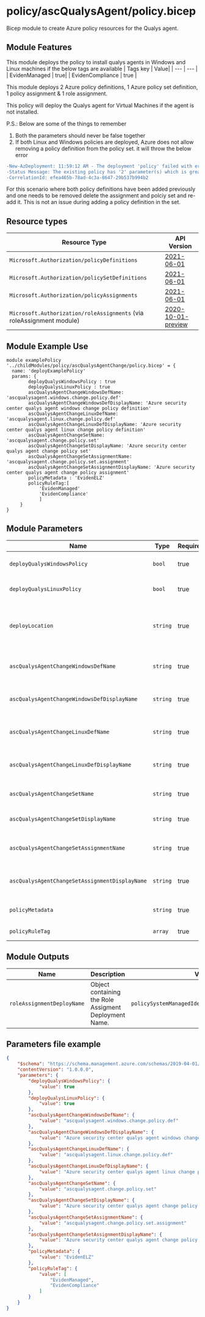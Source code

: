 # policy/ascQualysAgent/policy.bicep
Bicep module to create Azure policy resources for the Qualys agent.

## Module Features
This module deploys the policy to install qualys agents in Windows and Linux machines if the below tags are available
| Tags key | Value|
| --- | --- |
| EvidenManaged | true|
| EvidenCompliance | true |

This module deploys 2 Azure policy definitions, 1 Azure policy set definition, 1 policy assignment & 1 role assignment.

This policy will deploy the Qualys agent for Virtual Machines if the agent is not installed.

P.S.:
Below are some of the things to remember
1. Both the parameters should never be false together
1. If both Linux and Windows policies are deployed, Azure does not allow removing a policy definition from the policy set. it will throw the below error
 ```diff
-New-AzDeployment: 11:59:12 AM - The deployment 'policy' failed with error(s). Showing 1 out of 1 error(s).
-Status Message: The existing policy has '2' parameter(s) which is greater than the count of parameter(s) '1' in the policy being -added. Policy parameters cannot be removed during policy update. (Code:InvalidPolicySetParameterUpdate)
-CorrelationId: efea465b-78ad-4c3a-8647-29b537b994b2
```
For this scenario where both policy definitions have been added previously and one needs to be removed delete the assignment and polciy set and re-add it. This is not an issue during adding a policy definition in the set.

## Resource types

| Resource Type | API Version |
| --- | --- |
| `Microsoft.Authorization/policyDefinitions` | [2021-06-01](https://docs.microsoft.com/en-us/azure/templates/microsoft.authorization/2021-06-01/policydefinitions) |
| `Microsoft.Authorization/policySetDefinitions` | [2021-06-01](https://docs.microsoft.com/en-us/azure/templates/microsoft.authorization/2021-06-01/policysetdefinitions) |
| `Microsoft.Authorization/policyAssignments` | [2021-06-01](https://docs.microsoft.com/en-us/azure/templates/microsoft.authorization/2021-06-01/policyassignments) |
| `Microsoft.Authorization/roleAssignments` (via roleAssignment module) | [2020-10-01-preview](https://docs.microsoft.com/en-us/azure/templates/microsoft.authorization/2020-10-01-preview/roleassignments) |


## Module Example Use
```bicep
module examplePolicy '../childModules/policy/ascQualysAgentChange/policy.bicep' = {
  name: 'deployExamplePolicy'
  params: {
        deployQualysWindowsPolicy : true 
        deployQualysLinuxPolicy : true
        ascQualysAgentChangeWindowsDefName: 'ascqualysagent.windows.change.policy.def'
        ascQualysAgentChangeWindowsDefDisplayName: 'Azure security center qualys agent windows change policy definition'
        ascQualysAgentChangeLinuxDefName: 'ascqualysagent.linux.change.policy.def'
        ascQualysAgentChangeLinuxDefDisplayName: 'Azure security center qualys agent linux change policy definition'
        ascQualysAgentChangeSetName: 'ascqualysagent.change.policy.set'
        ascQualysAgentChangeSetDisplayName: 'Azure security center qualys agent change policy set'
        ascQualysAgentChangeSetAssignmentName: 'ascqualysagent.change.policy.set.assignment'
        ascQualysAgentChangeSetAssignmentDisplayName: 'Azure security center qualys agent change policy assignment'
        policyMetadata : 'EvidenELZ'
        policyRuleTag:[
            'EvidenManaged'
            'EvidenCompliance'
            ]
     }
}
```

## Module Parameters

| Name | Type | Required | Description |
| --- | --- | --- | --- |
| `deployQualysWindowsPolicy` | `bool` | true | This parameter will allow deployment of Windows qualys agent if set true  |
| `deployQualysLinuxPolicy` | `bool` | true | This parameter will allow deployment of Linux qualys agent if set true  |
| `deployLocation` | `string` | true |  Parameter used to return the current location of the deployment. The parameter is specifically used for naming the deployment |
| `ascQualysAgentChangeWindowsDefName` | `string` | true | Specify name for definition of ascQualysAgentWindows change policy.  |
| `ascQualysAgentChangeWindowsDefDisplayName` | `string` | true | Specify display name for definition of ascQualysAgentWindows change policy. |
| `ascQualysAgentChangeLinuxDefName` | `string` | true | Specify name for definition of ascQualysAgentLinux change policy. |
| `ascQualysAgentChangeLinuxDefDisplayName` | `string` | true | Specify display name for definition of ascQualysAgentLinux change policy. |
| `ascQualysAgentChangeSetName` | `string` | true | Specify name for ascQualysAgent change initiative. |
| `ascQualysAgentChangeSetDisplayName` | `string` | true | Specify display name for ascQualysAgent change initiative. |
| `ascQualysAgentChangeSetAssignmentName` | `string` | true | Specify name for assignment of ascQualysAgent change initiative. |
| `ascQualysAgentChangeSetAssignmentDisplayName` | `string` | true | Specify display name for assignment of ascQualysAgent change initiative. |
| `policyMetadata` | `string` | true | Specify metadata source value required for billing and monitoring. |
| `policyRuleTag` | `array` | true | Tag used for the policy rule. |


## Module Outputs

| Name | Description | Value |
| --- | --- | --- |
| `roleAssignmentDeployName` | Object containing the Role Assigment Deployment Name. | `policySystemManagedIdentityRoleAssignment.name` |

## Parameters file example
```json
{
    "$schema": "https://schema.management.azure.com/schemas/2019-04-01/deploymentParameters.json#",
    "contentVersion": "1.0.0.0",
    "parameters": {
        "deployQualysWindowsPolicy": {
            "value": true
        },
        "deployQualysLinuxPolicy": {
            "value": true
        },
        "ascQualysAgentChangeWindowsDefName": {
            "value": "ascqualysagent.windows.change.policy.def"
        },
        "ascQualysAgentChangeWindowsDefDisplayName": {
            "value": "Azure security center qualys agent windows change policy definition"
        },
        "ascQualysAgentChangeLinuxDefName": {
            "value": "ascqualysagent.linux.change.policy.def"
        },
        "ascQualysAgentChangeLinuxDefDisplayName": {
            "value": "Azure security center qualys agent linux change policy definition"
        },
        "ascQualysAgentChangeSetName": {
            "value": "ascqualysagent.change.policy.set"
        },
        "ascQualysAgentChangeSetDisplayName": {
            "value": "Azure security center qualys agent change policy set"
        },
        "ascQualysAgentChangeSetAssignmentName": {
            "value": "ascqualysagent.change.policy.set.assignment"
        },
        "ascQualysAgentChangeSetAssignmentDisplayName": {
            "value": "Azure security center qualys agent change policy assignment"
        },
        "policyMetadata": {
            "value": "EvidenELZ"
        },
        "policyRuleTag": {
            "value": [
                "EvidenManaged",
                "EvidenCompliance"
            ]
        }
    }
}
```